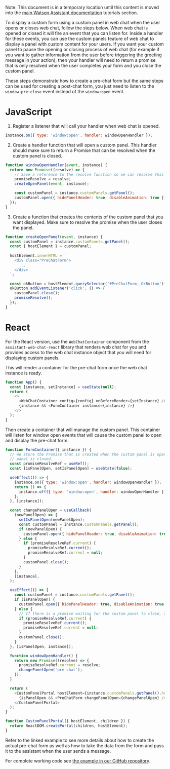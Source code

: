 Note: This document is in a temporary location until this content is moved into the [main Watson Assistant documentation](https://cloud.ibm.com/docs/watson-assistant?topic=watson-assistant-web-chat-overview) tutorials section.

To display a custom form using a custom panel in web chat when the user opens or closes web chat, follow the steps below. When web chat is opened or closed it will fire an event that you can listen for. Inside a handler for these events, you can use the custom panels feature of web chat to display a panel with custom content for your users. If you want your custom panel to pause the opening or closing process of web chat (for example if you want to gather information from the user before triggering the greeting message in your action), then your handler will need to return a promise that is only resolved when the user completes your form and you close the custom panel.

These steps demonstrate how to create a pre-chat form but the same steps can be used for creating a post-chat form, you just need to listen to the `window:pre:close` event instead of the `window:open` event.

# JavaScript

1. Register a listener that will call your handler when web chat is opened.
```javascript
instance.on({ type: 'window:open', handler: windowOpenHandler });
```
2. Create a handler function that will open a custom panel. This handler should make sure to return a Promise that can be resolved when the custom panel is closed. 
```javascript
function windowOpenHandler(event, instance) {
  return new Promise((resolve) => {
    // Save a reference to the resolve function so we can resolve this Promise later.
    promiseResolve = resolve;
    createOpenPanel(event, instance);

    const customPanel = instance.customPanels.getPanel();
    customPanel.open({ hidePanelHeader: true, disableAnimation: true });
  });
}
```
3. Create a function that creates the contents of the custom panel that you want displayed. Make sure to resolve the promise when the user closes the panel.
```javascript
function createOpenPanel(event, instance) {
  const customPanel = instance.customPanels.getPanel();
  const { hostElement } = customPanel;
  
  hostElement.innerHTML = `
    <div class="PreChatForm">
      ...
    </div>
  `;

  const okButton = hostElement.querySelector('#PreChatForm__OkButton')
  okButton.addEventListener('click', () => {
    customPanel.close();
    promiseResolve();
  });
}

```

# React

For the React version, use the `WebChatContainer` component from the `assistant-web-chat-react` library that renders web chat for you and provides access to the web chat instance object that you will need for displaying custom panels.

This will render a container for the pre-chat form once the web chat instance is ready.

```javascript
function App() {
  const [instance, setInstance] = useState(null);
  return (
    <>
      <WebChatContainer config={config} onBeforeRender={setInstance} />
      {instance && <FormContainer instance={instance} />}
    </>
  );
}
```

Then create a container that will manage the custom panel. This container will listen for window open events that will cause the custom panel to open and display the pre-chat form.

```javascript
function FormContainer({ instance }) {
  // We store the Promise that is created when the custom panel is opened. This Promise should be resolved whent the
  // panel is closed.
  const promiseResolveRef = useRef();
  const [isPanelOpen, setIsPanelOpen] = useState(false);

  useEffect(() => {
    instance.on({ type: 'window:open', handler: windowOpenHandler });
    return () => {
      instance.off({ type: 'window:open', handler: windowOpenHandler });
    };
  }, [instance]);

  const changePanelOpen = useCallback(
    (newPanelOpen) => {
      setIsPanelOpen(newPanelOpen);
      const customPanel = instance.customPanels.getPanel();
      if (newPanelOpen) {
        customPanel.open({ hidePanelHeader: true, disableAnimation: true });
      } else {
        if (promiseResolveRef.current) {
          promiseResolveRef.current();
          promiseResolveRef.current = null;
        }
        customPanel.close();
      }
    },
    [instance],
  );

  useEffect(() => {
    const customPanel = instance.customPanels.getPanel();
    if (isPanelOpen) {
      customPanel.open({ hidePanelHeader: true, disableAnimation: true });
    } else {
      // If there is a promise waiting for the custom panel to close, then resolve it now.
      if (promiseResolveRef.current) {
        promiseResolveRef.current();
        promiseResolveRef.current = null;
      }
      customPanel.close();
    }
  }, [isPanelOpen, instance]);

  function windowOpenHandler() {
    return new Promise((resolve) => {
      promiseResolveRef.current = resolve;
      changePanelOpen('pre-chat');
    });
  }

  return (
    <CustomPanelPortal hostElement={instance.customPanels.getPanel().hostElement}>
      {isPanelOpen && <PreChatForm changePanelOpen={changePanelOpen} />}
    </CustomPanelPortal>
  );
}

function CustomPanelPortal({ hostElement, children }) {
  return ReactDOM.createPortal(children, hostElement);
}
```

Refer to the linked example to see more details about how to create the actual pre-chat form as well as how to take the data from the form and pass it to the assistant when the user sends a message.

For complete working code see [the example in our GitHub repository](https://github.com/watson-developer-cloud/assistant-toolkit/tree/master/integrations/webchat/examples/pre-post-chat-forms).